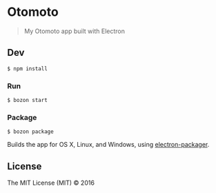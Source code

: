 # Otomoto

> My Otomoto app built with Electron


## Dev

```
$ npm install
```

### Run

```
$ bozon start
```

### Package

```
$ bozon package
```

Builds the app for OS X, Linux, and Windows, using [electron-packager](https://github.com/electron-userland/electron-packager).


## License

The MIT License (MIT) © 2016
